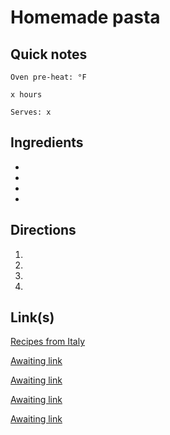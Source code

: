 # Homemade pasta

## Quick notes 
```
Oven pre-heat: °F 

x hours

Serves: x
```

## Ingredients
+ 
+ 
+ 
+ 


## Directions
1. 


1. 


1. 


1. 


## Link(s)
[Recipes from Italy](https://www.recipesfromitaly.com/make-italian-homemade-pasta/)

[Awaiting link](url)

[Awaiting link](url)

[Awaiting link](url)

[Awaiting link](url)
